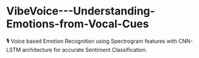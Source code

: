 # VibeVoice---Understanding-Emotions-from-Vocal-Cues
🎙️ Voice based Emotion Recognition using Spectrogram features with CNN-LSTM architecture for accurate Sentiment Classification.
